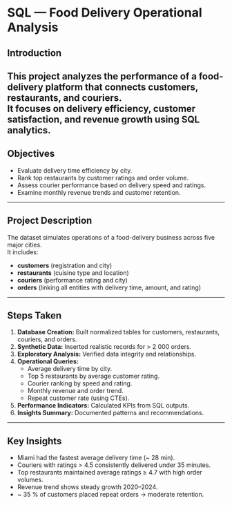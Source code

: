 # SQL — Food Delivery Operational Analysis

## Introduction
This project analyzes the performance of a food-delivery platform that connects customers, restaurants, and couriers.  
It focuses on delivery efficiency, customer satisfaction, and revenue growth using SQL analytics.
---
## Objectives
- Evaluate delivery time efficiency by city.  
- Rank top restaurants by customer ratings and order volume.  
- Assess courier performance based on delivery speed and ratings.  
- Examine monthly revenue trends and customer retention.
---
## Project Description
The dataset simulates operations of a food-delivery business across five major cities.  
It includes:
- **customers** (registration and city)  
- **restaurants** (cuisine type and location)  
- **couriers** (performance rating and city)  
- **orders** (linking all entities with delivery time, amount, and rating)
---
## Steps Taken
1. **Database Creation:** Built normalized tables for customers, restaurants, couriers, and orders.  
2. **Synthetic Data:** Inserted realistic records for > 2 000 orders.  
3. **Exploratory Analysis:** Verified data integrity and relationships.  
4. **Operational Queries:**  
   - Average delivery time by city.  
   - Top 5 restaurants by average customer rating.  
   - Courier ranking by speed and rating.  
   - Monthly revenue and order trend.  
   - Repeat customer rate (using CTEs).  
5. **Performance Indicators:** Calculated KPIs from SQL outputs.  
6. **Insights Summary:** Documented patterns and recommendations.
---
## Key Insights
- Miami had the fastest average delivery time (~ 28 min).  
- Couriers with ratings > 4.5 consistently delivered under 35 minutes.  
- Top restaurants maintained average ratings ≥ 4.7 with high order volumes.  
- Revenue trend shows steady growth 2020–2024.  
- ~ 35 % of customers placed repeat orders → moderate retention.

